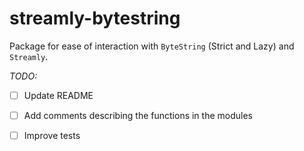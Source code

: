 # streamly-bytestring

Package for ease of interaction with `ByteString` (Strict and Lazy) and
`Streamly`.

*TODO:*

* [ ] Update README
* [ ] Add comments describing the functions in the modules
* [ ] Improve tests


